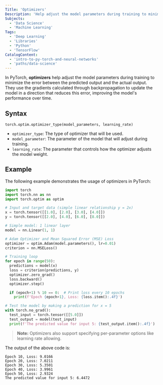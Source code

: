 ```yaml
---
Title: 'Optimizers'
Description: 'Help adjust the model parameters during training to minimize the error between the predicted output and the actual output.'
Subjects:
  - 'Data Science'
  - 'Machine Learning'
Tags:
  - 'Deep Learning'
  - 'Libraries'
  - 'Python'
  - 'TensorFlow'
CatalogContent:
  - 'intro-to-py-torch-and-neural-networks'
  - 'paths/data-science'
---
```


In PyTorch, **optimizers** help adjust the model parameters during training to minimize the error between the predicted output and the actual output. They use the gradients calculated through backpropagation to update the model in a direction that reduces this error, improving the model's performance over time.

## Syntax

```pseudo
torch.optim.optimizer_type(model_parameters, learning_rate)
```

- `optimizer_type`: The type of optimizer that will be used.
- `model_parameter`: The parameter of the model that will adjust during training.
- `learning_rate`: The parameter that controls how the optimizer adjusts the model weight.

## Example

The following example demonstrates the usage of optimizers in PyTorch:

```py
import torch
import torch.nn as nn
import torch.optim as optim

# Input and target data (simple linear relationship y = 2x)
x = torch.tensor([[1.0], [2.0], [3.0], [4.0]])
y = torch.tensor([[2.0], [4.0], [6.0], [8.0]])

# Simple model: 1 linear layer
model = nn.Linear(1, 1)

# Adam Optimizer and Mean Squared Error (MSE) Loss
optimizer = optim.Adam(model.parameters(), lr=0.01)
criterion = nn.MSELoss()

# Training loop
for epoch in range(50):
  predictions = model(x)
  loss = criterion(predictions, y)
  optimizer.zero_grad()
  loss.backward()
  optimizer.step()

  if (epoch+1) % 10 == 0:  # Print loss every 10 epochs
    print(f'Epoch {epoch+1}, Loss: {loss.item():.4f}')

# Test the model by making a prediction for x = 5
with torch.no_grad():
  test_input = torch.tensor([[5.0]])
  test_output = model(test_input)
  print(f'The predicted value for input 5: {test_output.item():.4f}')
```

> **Note:** Optimizers also support specifying per-parameter options like learning rate allowing.

The output of the above code is:

```shell
Epoch 10, Loss: 9.0166
Epoch 20, Loss: 7.0211
Epoch 30, Loss: 5.3501
Epoch 40, Loss: 3.9961
Epoch 50, Loss: 2.9324
The predicted value for input 5: 6.4472
```
